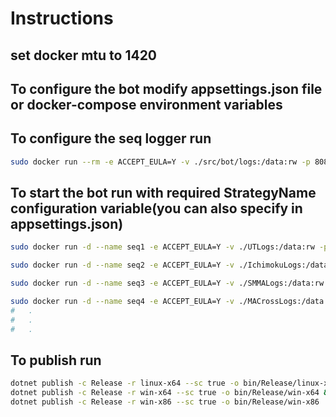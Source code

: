 # Instructions

## set docker mtu to 1420

## To configure the bot modify appsettings.json file or docker-compose environment variables

## To configure the seq logger run

```bash
sudo docker run --rm -e ACCEPT_EULA=Y -v ./src/bot/logs:/data:rw -p 8081:80 datalust/seq
```

## To start the bot run with required StrategyName configuration variable(you can also specify in appsettings.json)

```bash
sudo docker run -d --name seq1 -e ACCEPT_EULA=Y -v ./UTLogs:/data:rw -p 8081:80 --restart unless-stopped datalust/seq && dotnet build src/bot/ -o src/bot/bin/UTStrategy && dotnet src/bot/bin/UTStrategy/bot.dll StrategyName=UT Serilog__WriteTo__1__Args__serverUrl=http://localhost:8081

sudo docker run -d --name seq2 -e ACCEPT_EULA=Y -v ./IchimokuLogs:/data:rw -p 8082:80 --restart unless-stopped datalust/seq && dotnet build src/bot/ -o src/bot/bin/IchimokuStrategy && dotnet src/bot/bin/UTStrategy/bot.dll StrategyName=Ichimoku Serilog__WriteTo__1__Args__serverUrl=http://localhost:8082

sudo docker run -d --name seq3 -e ACCEPT_EULA=Y -v ./SMMALogs:/data:rw -p 8083:80 --restart unless-stopped datalust/seq && dotnet build src/bot/ -o src/bot/bin/SMMAStrategy && dotnet src/bot/bin/UTStrategy/bot.dll StrategyName=SMMA Serilog__WriteTo__1__Args__serverUrl=http://localhost:8083

sudo docker run -d --name seq4 -e ACCEPT_EULA=Y -v ./MACrossLogs:/data:rw -p 8084:80 --restart unless-stopped datalust/seq && dotnet build src/bot/ -o src/bot/bin/MACrossStrategy && dotnet src/bot/bin/UTStrategy/bot.dll StrategyName=MACross Serilog__WriteTo__1__Args__serverUrl=http://localhost:8084
#   .
#   .
#   .
```

## To publish run

```bash
dotnet publish -c Release -r linux-x64 --sc true -o bin/Release/linux-x64 && \
dotnet publish -c Release -r win-x64 --sc true -o bin/Release/win-x64 && \
dotnet publish -c Release -r win-x86 --sc true -o bin/Release/win-x86
```
